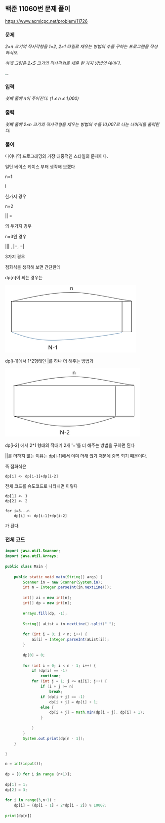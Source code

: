 ## 백준 11060번 문제 풀이

https://www.acmicpc.net/problem/11726

### 문제

*2×n 크기의 직사각형을 1×2, 2×1 타일로 채우는 방법의 수를 구하는 프로그램을 작성하시오.*

*아래 그림은 2×5 크기의 직사각형을 채운 한 가지 방법의 예이다.*

<img src="https://onlinejudgeimages.s3-ap-northeast-1.amazonaws.com/problem/11726/1.png" alt="img" style="zoom:25%;" />

### 입력

*첫째 줄에 n이 주어진다. (1 ≤ n ≤ 1,000)*



### 출력

*첫째 줄에 2×n 크기의 직사각형을 채우는 방법의 수를 10,007로 나눈 나머지를 출력한다.*





### 풀이

다이나믹 프로그래밍의 가장 대중적인 스타일의 문제이다.

일단 베이스 케이스 부터 생각해 보겠다

n=1

l

한가지 경우

n=2

|| =

의 두가지 경우

n=3인 경우

||| , |=, =|

3가지 경우



점화식을 생각해 보면 간단한데

dp[n]이 되는 경우는

![그림1](./그림1.png)

dp[i-1]에서 1*2형태인 |를 하나 더 해주는 방법과

![그림2](./그림2.png)

dp[i-2] 에서 2*1 형태의 작대기 2개 '='를 더 해주는 방법을 구하면 된다

||를 더하지 않는 이유는 dp[i-1]에서 이미 더해 줬기 때문에 중복 되기 때문이다.



즉 점화식은

```sudo
dp[i] <- dp[i-1]+dp[i-2]
```



전체 코드를 슈도코드로 나타내면 이렇다

```sudocode
dp[1] <- 1
dp[2] <- 2

for i=3...n
	dp[i] <- dp[i-1]+dp[i-2]
```

가 된다.



### 전체 코드

```java
import java.util.Scanner;
import java.util.Arrays;

public class Main {

	public static void main(String[] args) {
		Scanner in = new Scanner(System.in);
		int n = Integer.parseInt(in.nextLine());

		int[] ai = new int[n];
		int[] dp = new int[n];

		Arrays.fill(dp, -1);

		String[] aList = in.nextLine().split(" ");

		for (int i = 0; i < n; i++) {
			ai[i] = Integer.parseInt(aList[i]);
		}

		dp[0] = 0;

		for (int i = 0; i < n - 1; i++) {
			if (dp[i] == -1)
				continue;
			for (int j = 1; j <= ai[i]; j++) {
				if (i + j >= n)
					break;
				if (dp[i + j] == -1)
					dp[i + j] = dp[i] + 1;
				else {
					dp[i + j] = Math.min(dp[i + j], dp[i] + 1);
				}

			}
		}
		System.out.print(dp[n - 1]);
	}

}
```



```python
n = int(input());

dp = [0 for i in range (n+1)];

dp[1] = 1;
dp[2] = 3;

for i in range(3,n+1) :
	dp[i] = (dp[i - 1] + 2*dp[i - 2]) % 10007;

print(dp[n])
```

